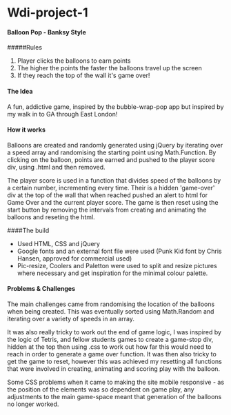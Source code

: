 # Wdi-project-1

#### Balloon Pop - Banksy Style

#####Rules

1. Player clicks the balloons to earn points
2. The higher the points the faster the balloons travel up the screen
3. If they reach the top of the wall it's game over!


#### The Idea

A fun, addictive game, inspired by the bubble-wrap-pop app but inspired by my walk in to GA through East London! 

#### How it works

Balloons are created and randomly generated using jQuery by iterating over a speed array and randomising the starting point using Math.Function. By clicking on the balloon, points are earned and pushed to the player score div, using .html and then removed. 

The player score is used in a function that divides speed of the balloons by a certain number, incrementing every time. Their is a hidden 'game-over' div at the top of the wall that when reached pushed an alert to html for Game Over and the current player score. The game is then reset using the start button by removing the intervals from creating and animating the balloons and reseting the html.


####The build

* Used HTML, CSS and jQuery
* Google fonts and an external font file were used (Punk Kid font by Chris Hansen, approved for commercial used)
* Pic-resize, Coolers and Paletton were used to split and resize pictures where necessary and get inspiration for the minimal colour palette.


#### Problems & Challenges

The main challenges came from randomising the location of the balloons when being created. This was eventually sorted using Math.Random and iterating over a variety of speeds in an array. 

It was also really tricky to work out the end of game logic, I was inspired by the logic of Tetris, and fellow students games to create a game-stop div, hidden at the top then using .css to work out how far this would need to reach in order to generate a game over function. It was then also tricky to get the game to reset, however this was achieved my resetting all functions that were involved in creating, animating and scoring play with the balloon.

Some CSS problems when it came to making the site mobile responsive - as the position of the elements was so dependent on game play, any adjustments to the main game-space meant that generation of the balloons no longer worked. 

